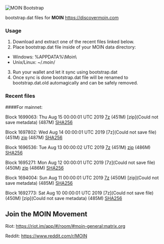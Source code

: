 ![MOIN Bootstrap](https://i.imgur.com/KjM1jMp.jpg)

bootstrap.dat files for **MOIN** https://discovermoin.com

### Usage

1. Download and extract one of the recent files linked below.
2. Place bootstrap.dat file inside of your MOIN data directory:
 - Windows: %APPDATA%\Moin\
 - Unix/Linux: ~/.moin/
3. Run your wallet and let it sync using bootstrap.dat
4. Once sync is done bootstrap.dat file will be renamed to bootstrap.dat.old automagically and can be safely removed.


### Recent files

####For mainnet:

Block 1699063: Thu Aug 15 00:00:01 UTC 2019 [7z]() (451M) [zip](Could not save metadata) (487M) [SHA256](https://transfer.sh/TONUV/sha256.txt)

Block 1697802: Wed Aug 14 00:00:01 UTC 2019 [7z](Could not save file) (451M) [zip]() (487M) [SHA256]()

Block 1696536: Tue Aug 13 00:00:02 UTC 2019 [7z](https://transfer.sh/hC6u9/bootstrap.dat.20190813.7z) (451M) [zip](https://transfer.sh/zMtLD/bootstrap.dat.20190813.zip) (486M) [SHA256](https://transfer.sh/g0fdj/sha256.txt)

Block 1695271: Mon Aug 12 00:00:01 UTC 2019 [7z](Could not save file) (450M) [zip]() (486M) [SHA256]()

Block 1694004: Sun Aug 11 00:00:01 UTC 2019 [7z]() (450M) [zip](Could not save metadata) (485M) [SHA256](https://transfer.sh/p6Am9/sha256.txt)

Block 1692773: Sat Aug 10 00:00:01 UTC 2019 [7z](Could not save file) (450M) [zip](Could not save metadata) (485M) [SHA256](https://transfer.sh/rYitj/sha256.txt)

## Join the MOIN Movement

Riot: https://riot.im/app/#/room/#moin-general:matrix.org

Reddit: https://www.reddit.com/r/MOIN
